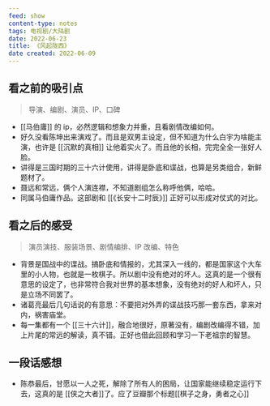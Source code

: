 ```yaml
---
feed: show
content-type: notes
tags: 电视剧/大陆剧
date: 2022-06-23
title: 《风起陇西》
date created: 2022-06-09
---
```


## 看之前的吸引点

> 导演、编剧、演员、IP、口碑
- [[马伯庸]] 的 ip，必然逻辑和想象力并重，且看剧情改编如何。
- 好久没看陈坤出来演戏了。而且是双男主设定，但不知道为什么白宇为啥能主演，也许是 [[沉默的真相]] 让他着实火了。而且他的长相，完完全全一张好人脸。
- 讲得是三国时期的三十六计使用，讲得是卧底和谍战，也算是另类组合，新鲜题材了。
- 聂远和常远，俩个人演连襟，不知道剧组怎么称呼他俩，哈哈。
- 同属马伯庸作品。这部剧和 [[《长安十二时辰》]] 正好可以形成对仗式的对比。

## 看之后的感受

> 演员演技、服装场景、剧情编排、IP 改编、特色

- 背景是国战中的谍战。搞卧底和情报的，尤其深入一线的，都是国家这个大车里的小人物，也就是一枚棋子。所以剧中没有绝对的坏人。这真的是一个很有意思的设定了，也非常符合我对世界的基本想象，没有绝对的好人和坏人，只是立场不同罢了。
- 诸葛亮最后几句话说的有意思：不要把对外弄的谍战技巧那一套东西，拿来对内，祸害庙堂。
- 每一集都有一个 [[三十六计]]，融合地很好，原著没有，编剧改编得不错，加上片尾的常远的解读，真不错。正好也借此回顾和学习一下老祖宗的智慧。

## 一段话感想

- 陈恭最后，甘愿以一人之死，解除了所有人的困局，让国家能继续稳定运行下去，这真的是 [[侠之大者]]了。应了豆瓣那个标题[[棋子之身，勇者之心]]
